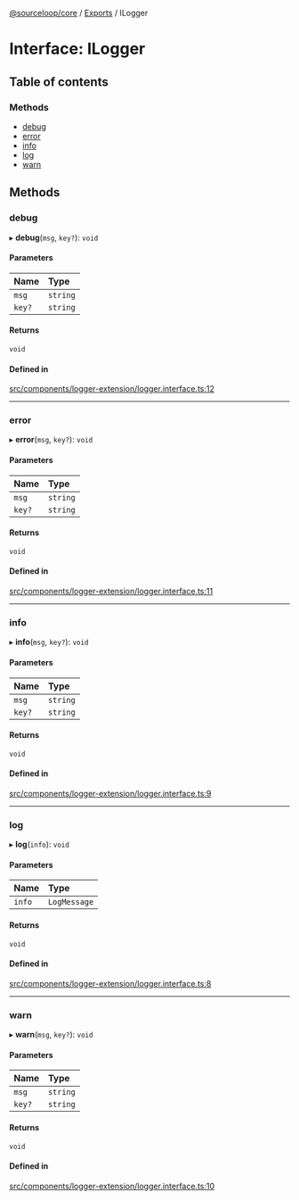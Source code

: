 [@sourceloop/core](../README.md) / [Exports](../modules.md) / ILogger

# Interface: ILogger

## Table of contents

### Methods

- [debug](ILogger.md#debug)
- [error](ILogger.md#error)
- [info](ILogger.md#info)
- [log](ILogger.md#log)
- [warn](ILogger.md#warn)

## Methods

### debug

▸ **debug**(`msg`, `key?`): `void`

#### Parameters

| Name | Type |
| :------ | :------ |
| `msg` | `string` |
| `key?` | `string` |

#### Returns

`void`

#### Defined in

[src/components/logger-extension/logger.interface.ts:12](https://github.com/codeweb05/repo1/blob/a4cf318/packages/core/src/components/logger-extension/logger.interface.ts#L12)

___

### error

▸ **error**(`msg`, `key?`): `void`

#### Parameters

| Name | Type |
| :------ | :------ |
| `msg` | `string` |
| `key?` | `string` |

#### Returns

`void`

#### Defined in

[src/components/logger-extension/logger.interface.ts:11](https://github.com/codeweb05/repo1/blob/a4cf318/packages/core/src/components/logger-extension/logger.interface.ts#L11)

___

### info

▸ **info**(`msg`, `key?`): `void`

#### Parameters

| Name | Type |
| :------ | :------ |
| `msg` | `string` |
| `key?` | `string` |

#### Returns

`void`

#### Defined in

[src/components/logger-extension/logger.interface.ts:9](https://github.com/codeweb05/repo1/blob/a4cf318/packages/core/src/components/logger-extension/logger.interface.ts#L9)

___

### log

▸ **log**(`info`): `void`

#### Parameters

| Name | Type |
| :------ | :------ |
| `info` | `LogMessage` |

#### Returns

`void`

#### Defined in

[src/components/logger-extension/logger.interface.ts:8](https://github.com/codeweb05/repo1/blob/a4cf318/packages/core/src/components/logger-extension/logger.interface.ts#L8)

___

### warn

▸ **warn**(`msg`, `key?`): `void`

#### Parameters

| Name | Type |
| :------ | :------ |
| `msg` | `string` |
| `key?` | `string` |

#### Returns

`void`

#### Defined in

[src/components/logger-extension/logger.interface.ts:10](https://github.com/codeweb05/repo1/blob/a4cf318/packages/core/src/components/logger-extension/logger.interface.ts#L10)

